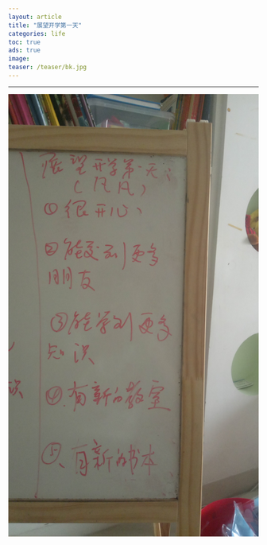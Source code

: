 ```yaml
---
layout: article
title: "展望开学第一天"
categories: life
toc: true
ads: true
image:
teaser: /teaser/bk.jpg
---
```


---



![df](https://github.com/storage201608/storage/blob/master/chenyifan2016/_posts/life/2016-08-31-20160831152504life.md/14726282725861405678755.jpg?raw=true)

